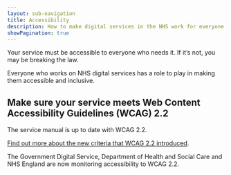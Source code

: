 ```yaml
---
layout: sub-navigation
title: Accessibility
description: How to make digital services in the NHS work for everyone.
showPagination: true
---
```


Your service must be accessible to everyone who needs it. If it’s not, you may be breaking the law.

Everyone who works on NHS digital services has a role to play in making them accessible and inclusive.

## Make sure your service meets Web Content Accessibility Guidelines (WCAG) 2.2

The service manual is up to date with WCAG 2.2.

[Find out more about the new criteria that WCAG 2.2 introduced](https://service-manual.nhs.uk/accessibility/new-criteria-in-wcag-2-2).

The Government Digital Service, Department of Health and Social Care and NHS England are now monitoring accessibility to WCAG 2.2.
